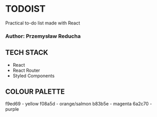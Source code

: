# TODOIST

Practical to-do list made with React

### Author: Przemysław Reducha

## TECH STACK

- React
- React Router
- Styled Components

## COLOUR PALETTE

f9ed69 - yellow
f08a5d - orange/salmon
b83b5e - magenta
6a2c70 - purple
